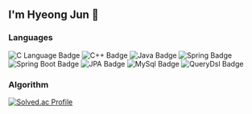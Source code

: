 ## I'm Hyeong Jun 👋
### Languages
![C Language Badge](https://img.shields.io/badge/-C_language-A8B9CC?style=for-the-badge&logo=C&logoColor=black)
![C++ Badge](https://img.shields.io/badge/-C++-00599C?style=for-the-badge&logo=C%2B%2B&logoColor=white)
![Java Badge](https://img.shields.io/badge/-Java-437291?style=for-the-badge&logo=OpenJDK&logoColor=white)
![Spring Badge](https://img.shields.io/badge/spring-6DB33F?style=for-the-badge&logo=spring&logoColor=white)
![Spring Boot Badge](https://img.shields.io/badge/springboot-6DB33F?style=for-the-badge&logo=springboot&logoColor=white)
![JPA Badge](https://img.shields.io/badge/Jpa-A5915F?style=for-the-badge&logo=jpq&logoColor=white)
![MySql Badge](https://img.shields.io/badge/mysql-4479A1?style=for-the-badge&logo=mysql&logoColor=white)
![QueryDsl Badge](https://img.shields.io/badge/Querydsl-0285C9?style=for-the-badge&logo=querydsl&logoColor=white)

### Algorithm
[![Solved.ac Profile](http://mazassumnida.wtf/api/v2/generate_badge?boj=limbs710)](https://solved.ac/limbs710/)
<!--
**limbs713/limbs713** is a ✨ _special_ ✨ repository because its `README.md` (this file) appears on your GitHub profile.

Here are some ideas to get you started:

- 🔭 I’m currently working on ...
- 🌱 I’m currently learning ...
- 👯 I’m looking to collaborate on ...
- 🤔 I’m looking for help with ...
- 💬 Ask me about ...
- 📫 How to reach me: ...
- 😄 Pronouns: ...
- ⚡ Fun fact: ...
-->
